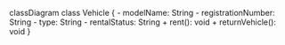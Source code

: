 classDiagram
class Vehicle {
    - modelName: String
    - registrationNumber: String
    - type: String
    - rentalStatus: String
    + rent(): void
    + returnVehicle(): void
}